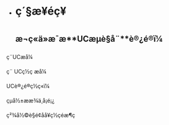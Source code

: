 * ç´§æ¥éç¥
  ============

    

  æ¬ç«ä»æ¯æ**UCæµè§å¨**è®¿é®ï¼
  ---------------------------------------

ç¨UCæå¼

ç¨ UCç½ç æå¼

UCè®¿é®ç½ç«ï¼

çµå½±æ­æ¾ä¸å¡é¡¿

ç²¾å½©è§é¢å­å¥ç½çéæ¶ç